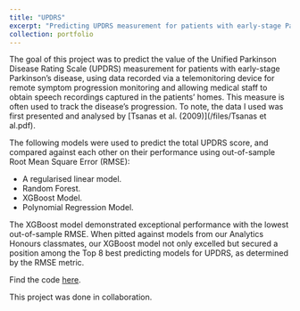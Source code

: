 ```yaml
---
title: "UPDRS"
excerpt: "Predicting UPDRS measurement for patients with early-stage Parkinson’s disease. <br/><img src='/images/UPDRS.jpeg'>"
collection: portfolio
---
```



The goal of this project was to predict the value of the Unified Parkinson Disease Rating Scale (UPDRS) measurement for patients with early-stage Parkinson’s
disease, using data recorded via a telemonitoring device for remote symptom progression monitoring and allowing medical staff to obtain speech recordings captured in the patients’ homes. This measure is often used to track the disease’s progression. To note, the data I used was first presented and analysed by [Tsanas et al. (2009)](/files/Tsanas et al.pdf). 

The following models were used to predict the total UPDRS score, and compared against each other on their performance using out-of-sample Root Mean Square Error (RMSE):
- A regularised linear model.
- Random Forest.
- XGBoost Model.
- Polynomial Regression Model.

The XGBoost model demonstrated exceptional performance with the lowest out-of-sample RMSE. When pitted against models from our Analytics Honours classmates, our XGBoost model not only excelled but secured a position among the Top 8 best predicting models for UPDRS, as determined by the RMSE metric. 

Find the code [here](https://github.com/siphiwebogatsu/UPDRS-/blob/main/Parkinson.Rmd). 

This project was done in collaboration. 

